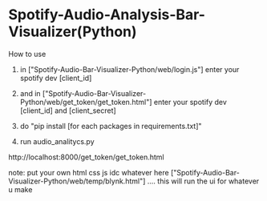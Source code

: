 # Spotify-Audio-Analysis-Bar-Visualizer(Python)



How to use 


1. in ["Spotify-Audio-Bar-Visualizer-Python/web/login.js"] enter your spotify dev [client_id]

2. and in ["Spotify-Audio-Bar-Visualizer-Python/web/get_token/get_token.html"] enter your spotify dev [client_id] and [client_secret]

3. do "pip install [for each packages in requirements.txt]"

4. run audio_analitycs.py 

http://localhost:8000/get_token/get_token.html

note: put your own html css js idc whatever here ["Spotify-Audio-Bar-Visualizer-Python/web/temp/blynk.html"] .... this will run the ui for whatever u make
